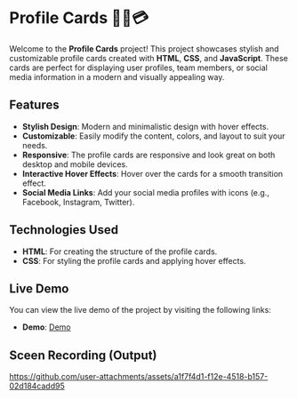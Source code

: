# Profile Cards 🧑‍💼💳

Welcome to the **Profile Cards** project! This project showcases stylish and customizable profile cards created with **HTML**, **CSS**, and **JavaScript**. These cards are perfect for displaying user profiles, team members, or social media information in a modern and visually appealing way.

## Features

- **Stylish Design**: Modern and minimalistic design with hover effects.
- **Customizable**: Easily modify the content, colors, and layout to suit your needs.
- **Responsive**: The profile cards are responsive and look great on both desktop and mobile devices.
- **Interactive Hover Effects**: Hover over the cards for a smooth transition effect.
- **Social Media Links**: Add your social media profiles with icons (e.g., Facebook, Instagram, Twitter).

## Technologies Used

- **HTML**: For creating the structure of the profile cards.
- **CSS**: For styling the profile cards and applying hover effects.

## Live Demo

You can view the live demo of the project by visiting the following links:

- **Demo**: [Demo](https://kaushalsahu07.github.io/Templates/Profile_cards/index.html)

## Sceen Recording (Output)

https://github.com/user-attachments/assets/a1f7f4d1-f12e-4518-b157-02d184cadd95

